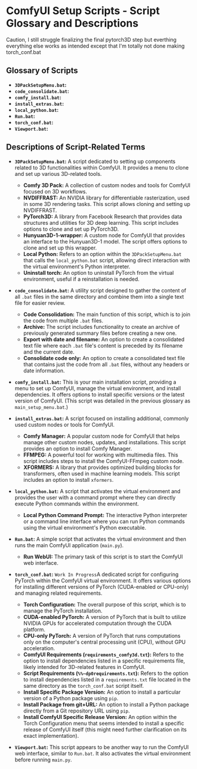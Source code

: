 # ComfyUI Setup Scripts - Script Glossary and Descriptions
Caution, I still struggle finalizing the final pytorch3D step but everthing everything else works as intended except that I'm totally not done making torch_conf.bat
## Glossary of Scripts

* **`3DPackSetupMenu.bat`:**
* **`code_consolidate.bat`:**
* **`comfy_install.bat`:**
* **`install_extras.bat`:**
* **`local_python.bat`:**
* **`Run.bat`:**
* **`torch_conf.bat`:**
* **`Viewport.bat`:**

## Descriptions of Script-Related Terms

* **`3DPackSetupMenu.bat`:** A script dedicated to setting up components related to 3D functionalities within ComfyUI. It provides a menu to clone and set up various 3D-related tools.
    * **Comfy 3D Pack:** A collection of custom nodes and tools for ComfyUI focused on 3D workflows.
    * **NVDIFFRAST:** An NVIDIA library for differentiable rasterization, used in some 3D rendering tasks. This script allows cloning and setting up NVDIFFRAST.
    * **PyTorch3D:** A library from Facebook Research that provides data structures and utilities for 3D deep learning. This script includes options to clone and set up PyTorch3D.
    * **Hunyuan3D-1-wrapper:** A custom node for ComfyUI that provides an interface to the Hunyuan3D-1 model. The script offers options to clone and set up this wrapper.
    * **Local Python:** Refers to an option within the `3DPackSetupMenu.bat` that calls the `local_python.bat` script, allowing direct interaction with the virtual environment's Python interpreter.
    * **Uninstall torch:** An option to uninstall PyTorch from the virtual environment, useful if a reinstallation is needed.

* **`code_consolidate.bat`:** A utility script designed to gather the content of all `.bat` files in the same directory and combine them into a single text file for easier review.
    * **Code Consolidation:** The main function of this script, which is to join the code from multiple `.bat` files.
    * **Archive:** The script includes functionality to create an archive of previously generated summary files before creating a new one.
    * **Export with date and filename:** An option to create a consolidated text file where each `.bat` file's content is preceded by its filename and the current date.
    * **Consolidate code only:** An option to create a consolidated text file that contains just the code from all `.bat` files, without any headers or date information.

* **`comfy_install.bat`:** This is your main installation script, providing a menu to set up ComfyUI, manage the virtual environment, and install dependencies. It offers options to install specific versions or the latest version of ComfyUI. (This script was detailed in the previous glossary as `main_setup_menu.bat`.)

* **`install_extras.bat`:** A script focused on installing additional, commonly used custom nodes or tools for ComfyUI.
    * **Comfy Manager:** A popular custom node for ComfyUI that helps manage other custom nodes, updates, and installations. This script provides an option to install Comfy Manager.
    * **FFMPEG:** A powerful tool for working with multimedia files. This script includes steps to install the ComfyUI-FFmpeg custom node.
    * **XFORMERS:** A library that provides optimized building blocks for transformers, often used in machine learning models. This script includes an option to install `xformers`.

* **`local_python.bat`:** A script that activates the virtual environment and provides the user with a command prompt where they can directly execute Python commands within the environment.
    * **Local Python Command Prompt:** The interactive Python interpreter or a command line interface where you can run Python commands using the virtual environment's Python executable.

* **`Run.bat`:** A simple script that activates the virtual environment and then runs the main ComfyUI application (`main.py`).
    * **Run WebUI:** The primary task of this script is to start the ComfyUI web interface.

* **`torch_conf.bat`:** `Work In Progress`A dedicated script for configuring PyTorch within the ComfyUI virtual environment. It offers various options for installing different versions of PyTorch (CUDA-enabled or CPU-only) and managing related requirements.
    * **Torch Configuration:** The overall purpose of this script, which is to manage the PyTorch installation.
    * **CUDA-enabled PyTorch:** A version of PyTorch that is built to utilize NVIDIA GPUs for accelerated computation through the CUDA platform.
    * **CPU-only PyTorch:** A version of PyTorch that runs computations only on the computer's central processing unit (CPU), without GPU acceleration.
    * **ComfyUI Requirements (`requirements_comfy3d.txt`):** Refers to the option to install dependencies listed in a specific requirements file, likely intended for 3D-related features in ComfyUI.
    * **Script Requirements (`%%~dp0requirements.txt`):** Refers to the option to install dependencies listed in a `requirements.txt` file located in the same directory as the `torch_conf.bat` script itself.
    * **Install Specific Package Version:** An option to install a particular version of a Python package using `pip`.
    * **Install Package from git+URL:** An option to install a Python package directly from a Git repository URL using `pip`.
    * **Install ComfyUI Specific Release Version:** An option within the Torch Configuration menu that seems intended to install a specific release of ComfyUI itself (this might need further clarification on its exact implementation).

* **`Viewport.bat`:** This script appears to be another way to run the ComfyUI web interface, similar to `Run.bat`. It also activates the virtual environment before running `main.py`.